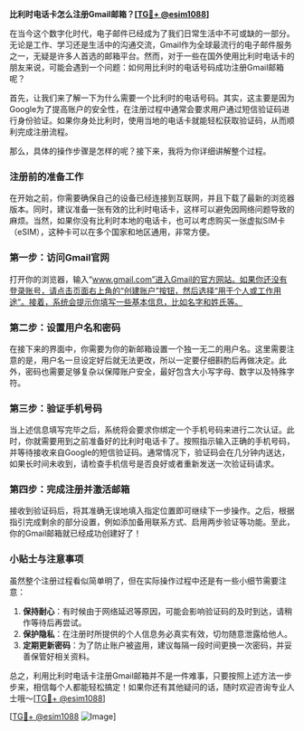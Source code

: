 **比利时电话卡怎么注册Gmail邮箱？[[TG💪+ @esim1088](https://t.me/s/esim1088)]**

在当今这个数字化时代，电子邮件已经成为了我们日常生活中不可或缺的一部分。无论是工作、学习还是生活中的沟通交流，Gmail作为全球最流行的电子邮件服务之一，无疑是许多人首选的邮箱平台。然而，对于一些在国外使用比利时电话卡的朋友来说，可能会遇到一个问题：如何用比利时的电话号码成功注册Gmail邮箱呢？

首先，让我们来了解一下为什么需要一个比利时的电话号码。其实，这主要是因为Google为了提高账户的安全性，在注册过程中通常会要求用户通过短信验证码进行身份验证。如果你身处比利时，使用当地的电话卡就能轻松获取验证码，从而顺利完成注册流程。

那么，具体的操作步骤是怎样的呢？接下来，我将为你详细讲解整个过程。

### 注册前的准备工作

在开始之前，你需要确保自己的设备已经连接到互联网，并且下载了最新的浏览器版本。同时，建议准备一张有效的比利时电话卡，这样可以避免因网络问题导致的麻烦。当然，如果你没有比利时本地的电话卡，也可以考虑购买一张虚拟SIM卡（eSIM），这种卡可以在多个国家和地区通用，非常方便。

### 第一步：访问Gmail官网

打开你的浏览器，输入“www.gmail.com”进入Gmail的官方网站。如果你还没有登录账号，请点击页面右上角的“创建账户”按钮，然后选择“用于个人或工作用途”。接着，系统会提示你填写一些基本信息，比如名字和姓氏等。

### 第二步：设置用户名和密码

在接下来的界面中，你需要为你的新邮箱设置一个独一无二的用户名。这里需要注意的是，用户名一旦设定好后就无法更改，所以一定要仔细斟酌后再做决定。此外，密码也需要足够复杂以保障账户安全，最好包含大小写字母、数字以及特殊字符。

### 第三步：验证手机号码

当上述信息填写完毕之后，系统将会要求你绑定一个手机号码来进行二次认证。此时，你就需要用到之前准备好的比利时电话卡了。按照指示输入正确的手机号码，并等待接收来自Google的短信验证码。通常情况下，验证码会在几分钟内送达，如果长时间未收到，请检查手机信号是否良好或者重新发送一次验证码请求。

### 第四步：完成注册并激活邮箱

接收到验证码后，将其准确无误地填入指定位置即可继续下一步操作。之后，根据指引完成剩余的部分设置，例如添加备用联系方式、启用两步验证等功能。至此，你的Gmail邮箱就已经成功创建好了！

### 小贴士与注意事项

虽然整个注册过程看似简单明了，但在实际操作过程中还是有一些小细节需要注意：

1. **保持耐心**：有时候由于网络延迟等原因，可能会影响验证码的及时到达，请稍作等待后再尝试。
2. **保护隐私**：在注册时所提供的个人信息务必真实有效，切勿随意泄露给他人。
3. **定期更新密码**：为了防止账户被盗用，建议每隔一段时间更换一次密码，并妥善保管好相关资料。

总之，利用比利时电话卡注册Gmail邮箱并不是一件难事，只要按照上述方法一步步来，相信每个人都能轻松搞定！如果你还有其他疑问的话，随时欢迎咨询专业人士哦～[[TG💪+ @esim1088](https://t.me/s/esim1088)]

[[TG💪+ @esim1088](https://t.me/s/esim1088) ![Image](https://i.postimg.cc/4NQfJmqS/Snipaste-2025-05-13-00-14-12.png)]